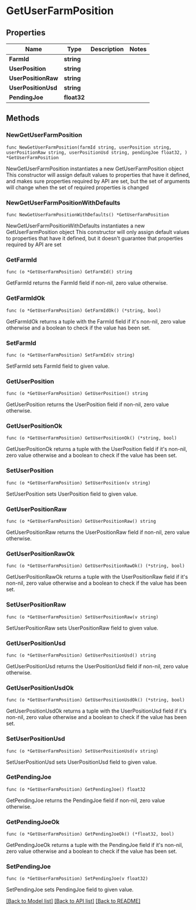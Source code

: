 # GetUserFarmPosition

## Properties

Name | Type | Description | Notes
------------ | ------------- | ------------- | -------------
**FarmId** | **string** |  | 
**UserPosition** | **string** |  | 
**UserPositionRaw** | **string** |  | 
**UserPositionUsd** | **string** |  | 
**PendingJoe** | **float32** |  | 

## Methods

### NewGetUserFarmPosition

`func NewGetUserFarmPosition(farmId string, userPosition string, userPositionRaw string, userPositionUsd string, pendingJoe float32, ) *GetUserFarmPosition`

NewGetUserFarmPosition instantiates a new GetUserFarmPosition object
This constructor will assign default values to properties that have it defined,
and makes sure properties required by API are set, but the set of arguments
will change when the set of required properties is changed

### NewGetUserFarmPositionWithDefaults

`func NewGetUserFarmPositionWithDefaults() *GetUserFarmPosition`

NewGetUserFarmPositionWithDefaults instantiates a new GetUserFarmPosition object
This constructor will only assign default values to properties that have it defined,
but it doesn't guarantee that properties required by API are set

### GetFarmId

`func (o *GetUserFarmPosition) GetFarmId() string`

GetFarmId returns the FarmId field if non-nil, zero value otherwise.

### GetFarmIdOk

`func (o *GetUserFarmPosition) GetFarmIdOk() (*string, bool)`

GetFarmIdOk returns a tuple with the FarmId field if it's non-nil, zero value otherwise
and a boolean to check if the value has been set.

### SetFarmId

`func (o *GetUserFarmPosition) SetFarmId(v string)`

SetFarmId sets FarmId field to given value.


### GetUserPosition

`func (o *GetUserFarmPosition) GetUserPosition() string`

GetUserPosition returns the UserPosition field if non-nil, zero value otherwise.

### GetUserPositionOk

`func (o *GetUserFarmPosition) GetUserPositionOk() (*string, bool)`

GetUserPositionOk returns a tuple with the UserPosition field if it's non-nil, zero value otherwise
and a boolean to check if the value has been set.

### SetUserPosition

`func (o *GetUserFarmPosition) SetUserPosition(v string)`

SetUserPosition sets UserPosition field to given value.


### GetUserPositionRaw

`func (o *GetUserFarmPosition) GetUserPositionRaw() string`

GetUserPositionRaw returns the UserPositionRaw field if non-nil, zero value otherwise.

### GetUserPositionRawOk

`func (o *GetUserFarmPosition) GetUserPositionRawOk() (*string, bool)`

GetUserPositionRawOk returns a tuple with the UserPositionRaw field if it's non-nil, zero value otherwise
and a boolean to check if the value has been set.

### SetUserPositionRaw

`func (o *GetUserFarmPosition) SetUserPositionRaw(v string)`

SetUserPositionRaw sets UserPositionRaw field to given value.


### GetUserPositionUsd

`func (o *GetUserFarmPosition) GetUserPositionUsd() string`

GetUserPositionUsd returns the UserPositionUsd field if non-nil, zero value otherwise.

### GetUserPositionUsdOk

`func (o *GetUserFarmPosition) GetUserPositionUsdOk() (*string, bool)`

GetUserPositionUsdOk returns a tuple with the UserPositionUsd field if it's non-nil, zero value otherwise
and a boolean to check if the value has been set.

### SetUserPositionUsd

`func (o *GetUserFarmPosition) SetUserPositionUsd(v string)`

SetUserPositionUsd sets UserPositionUsd field to given value.


### GetPendingJoe

`func (o *GetUserFarmPosition) GetPendingJoe() float32`

GetPendingJoe returns the PendingJoe field if non-nil, zero value otherwise.

### GetPendingJoeOk

`func (o *GetUserFarmPosition) GetPendingJoeOk() (*float32, bool)`

GetPendingJoeOk returns a tuple with the PendingJoe field if it's non-nil, zero value otherwise
and a boolean to check if the value has been set.

### SetPendingJoe

`func (o *GetUserFarmPosition) SetPendingJoe(v float32)`

SetPendingJoe sets PendingJoe field to given value.



[[Back to Model list]](../README.md#documentation-for-models) [[Back to API list]](../README.md#documentation-for-api-endpoints) [[Back to README]](../README.md)


